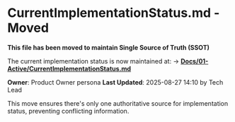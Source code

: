 # CurrentImplementationStatus.md - Moved

**This file has been moved to maintain Single Source of Truth (SSOT)**

The current implementation status is now maintained at:
→ **[Docs/01-Active/CurrentImplementationStatus.md](../01-Active/CurrentImplementationStatus.md)**

**Owner**: Product Owner persona
**Last Updated**: 2025-08-27 14:10 by Tech Lead

This move ensures there's only one authoritative source for implementation status, preventing conflicting information.